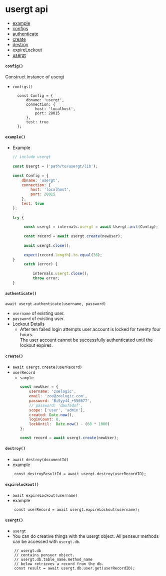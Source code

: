 # usergt api

- [example](#example)
- [configs](#config)
- [authenticate](#authenticate)
- [create](#create)
- [destroy](#destroy)
- [expireLockout](#expirelockout)
- [usergt](#usergt)


#### `config()`

Construct instance of usergt<br/>

* `configs()`
  ```
    const Config = {
        dbname: 'usergt',
        connection: {
            host: 'localhost',
            port: 28015
        },
        test: true
    };
  ```

#### `example()`
 * Example
   ```js
   // include usergt
 
   const Usergt = ('path/to/usergt/lib');
 
   const Config = {
       dbname: 'usergt',
       connection: {
           host: 'localhost',
           port: 28015
       },
       test: true
   };
 
   try {
 
        const usergt = internals.usergt = await Usergt.init(Config);    // Done at startup.
 
        const record = await usergt.create(newUser);
 
        await usergt.close();
 
        expect(record.length).to.equal(36);
   }
        catch (error) {
 
            internals.usergt.close();
            throw error;
   }
   ```

#### `authenticate()` 

`await usergt.authenticate(username, password)`
* `username` of existing user.
* `password` of existing user.
* Lockout Details
  - After ten failed login attempts user account is locked for twenty four hours.<br/>
    The user account cannot be successfully authenticated until the lockout expires.


#### `create()` 
* `await usergt.create(userRecord)`
* `userRecord`
  - `sample`<br/>
    ```js
    const newUser = {
        username: 'zoelogic',
        email: 'zoe@zoelogic.com',
        password: 'BiSyy44_+556677',
        // password: 'dasfadsf',
        scope: ['user', 'admin'],
        created: Date.now(),
        loginCount: 0,
        lockUntil:  Date.now() - (60 * 1000)
    };

    const record = await usergt.create(newUser);
    ```


#### `destroy()` 
* `await destroy(documentId)`
* example
```
    const destroyResultId = await usergt.destroy(userRecordID);
```

#### `expirelockout()` 
* `await expireLockout(username)`
* example
```
    const userRecord = await usergt.expireLockout(username);
```

#### `usergt()` 
* `usergt`
* You can do creative things with the usergt object. 
  All penseur methods can be accessed with `usergt.db`. 
```
    // usergt.db
    // contains pensuer object.
    // usergt.db.table_name.method_name 
    // below retrieves a record from the db.
    const result = await usergt.db.user.get(userRecordID);
```
